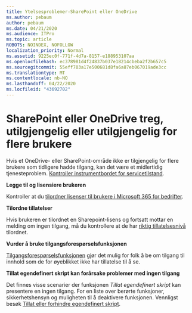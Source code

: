 ```yaml
---
title: Ytelsesproblemer-SharePoint eller OneDrive
ms.author: pebaum
author: pebaum
ms.date: 04/21/2020
ms.audience: ITPro
ms.topic: article
ROBOTS: NOINDEX, NOFOLLOW
localization_priority: Normal
ms.assetid: 9225ec0f-771f-4d7a-8157-e188953107aa
ms.openlocfilehash: ec378981d4f24837b037e18214cbeba2f2b657c5
ms.sourcegitcommit: 55eff703a17e500681d8fa6a87eb067019ade3cc
ms.translationtype: MT
ms.contentlocale: nb-NO
ms.lasthandoff: 04/22/2020
ms.locfileid: "43692702"
---
```

# <a name="sharepoint-or-onedrive-slow-inaccessible-or-unavailable-for-multiple-users"></a>SharePoint eller OneDrive treg, utilgjengelig eller utilgjengelig for flere brukere

Hvis et OneDrive- eller SharePoint-område ikke er tilgjengelig for flere brukere som tidligere hadde tilgang, kan det være et midlertidig tjenesteproblem. [Kontroller instrumentbordet for servicetilstand](https://portal.office.com/adminportal/home#/servicehealth).

**Legge til og lisensiere brukeren**

Kontroller at du [tilordner lisenser til brukere i Microsoft 365 for bedrifter](https://docs.microsoft.com/office365/admin/subscriptions-and-billing/assign-licenses-to-users?view=o365-worldwide&amp;tabs=One).


**Tilordne tillatelser**

Hvis brukeren er tilordnet en Sharepoint-lisens og fortsatt mottar en melding om ingen tilgang, må du kontrollere at de har [riktig tillatelsesnivå](https://docs.microsoft.com/sharepoint/understanding-permission-levels) tilordnet.

**Vurder å bruke tilgangsforespørselsfunksjonen**

[Tilgangsforespørselsfunksjonen](https://support.office.com/article/Set-up-and-manage-access-requests-94B26E0B-2822-49D4-929A-8455698654B3) gjør det mulig for folk å be om tilgang til innhold som de for øyeblikket ikke har tillatelse til å se.

**Tillat egendefinert skript kan forårsake problemer med ingen tilgang**

Det finnes visse scenarier der funksjonen *Tillat egendefinert skript* kan presentere en ingen tilgang. For en liste over berørte funksjoner, sikkerhetshensyn og muligheten til å deaktivere funksjonen. Vennligst besøk [Tillat eller forhindre egendefinert skript](https://docs.microsoft.com/sharepoint/allow-or-prevent-custom-script).

